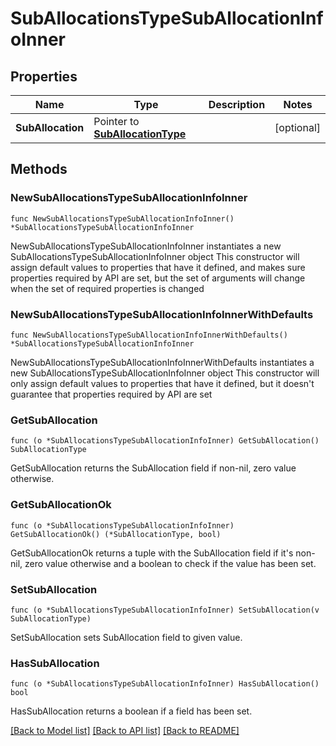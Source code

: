 # SubAllocationsTypeSubAllocationInfoInner

## Properties

Name | Type | Description | Notes
------------ | ------------- | ------------- | -------------
**SubAllocation** | Pointer to [**SubAllocationType**](SubAllocationType.md) |  | [optional] 

## Methods

### NewSubAllocationsTypeSubAllocationInfoInner

`func NewSubAllocationsTypeSubAllocationInfoInner() *SubAllocationsTypeSubAllocationInfoInner`

NewSubAllocationsTypeSubAllocationInfoInner instantiates a new SubAllocationsTypeSubAllocationInfoInner object
This constructor will assign default values to properties that have it defined,
and makes sure properties required by API are set, but the set of arguments
will change when the set of required properties is changed

### NewSubAllocationsTypeSubAllocationInfoInnerWithDefaults

`func NewSubAllocationsTypeSubAllocationInfoInnerWithDefaults() *SubAllocationsTypeSubAllocationInfoInner`

NewSubAllocationsTypeSubAllocationInfoInnerWithDefaults instantiates a new SubAllocationsTypeSubAllocationInfoInner object
This constructor will only assign default values to properties that have it defined,
but it doesn't guarantee that properties required by API are set

### GetSubAllocation

`func (o *SubAllocationsTypeSubAllocationInfoInner) GetSubAllocation() SubAllocationType`

GetSubAllocation returns the SubAllocation field if non-nil, zero value otherwise.

### GetSubAllocationOk

`func (o *SubAllocationsTypeSubAllocationInfoInner) GetSubAllocationOk() (*SubAllocationType, bool)`

GetSubAllocationOk returns a tuple with the SubAllocation field if it's non-nil, zero value otherwise
and a boolean to check if the value has been set.

### SetSubAllocation

`func (o *SubAllocationsTypeSubAllocationInfoInner) SetSubAllocation(v SubAllocationType)`

SetSubAllocation sets SubAllocation field to given value.

### HasSubAllocation

`func (o *SubAllocationsTypeSubAllocationInfoInner) HasSubAllocation() bool`

HasSubAllocation returns a boolean if a field has been set.


[[Back to Model list]](../README.md#documentation-for-models) [[Back to API list]](../README.md#documentation-for-api-endpoints) [[Back to README]](../README.md)


